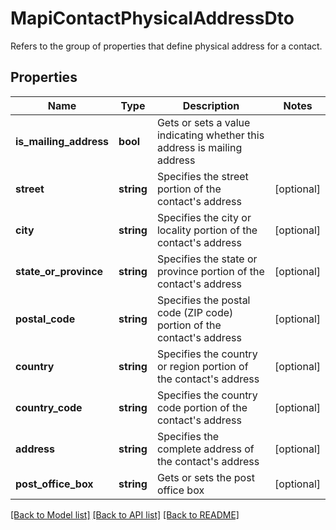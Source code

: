 # MapiContactPhysicalAddressDto

Refers to the group of properties that define physical address for a contact.

## Properties
Name | Type | Description | Notes
---- | ---- | ----------- | -----
**is_mailing_address** | **bool** | Gets or sets a value indicating whether this address is mailing address | 
**street** | **string** | Specifies the street portion of the contact's address | [optional] 
**city** | **string** | Specifies the city or locality portion of the contact's address | [optional] 
**state_or_province** | **string** | Specifies the state or province portion of the contact's address | [optional] 
**postal_code** | **string** | Specifies the postal code (ZIP code) portion of the contact's address | [optional] 
**country** | **string** | Specifies the country or region portion of the contact's address | [optional] 
**country_code** | **string** | Specifies the country code portion of the contact's address | [optional] 
**address** | **string** | Specifies the complete address of the contact's address | [optional] 
**post_office_box** | **string** | Gets or sets the post office box | [optional] 




[[Back to Model list]](README.md#documentation-for-models) [[Back to API list]](README.md#documentation-for-api-endpoints) [[Back to README]](README.md)

